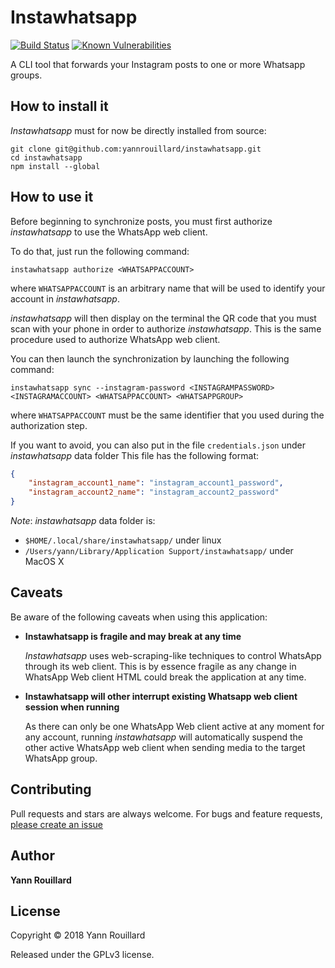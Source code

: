 Instawhatsapp
=============

[![Build Status](https://travis-ci.org/yannrouillard/instawhatsapp.svg?branch=master)](https://travis-ci.org/yannrouillard/instawhatsapp)
[![Known Vulnerabilities](https://snyk.io/test/github/yannrouillard/instawhatsapp/badge.svg)](https://snyk.io/test/github/yannrouillard/instawhatsapp)


A CLI tool that forwards your Instagram posts to one or more Whatsapp groups.


How to install it
-----------------

*Instawhatsapp* must for now be directly installed from source:

    git clone git@github.com:yannrouillard/instawhatsapp.git
    cd instawhatsapp
    npm install --global


How to use it
-------------

Before beginning to synchronize posts, you must first authorize *instawhatsapp*
to use the WhatsApp web client.

To do that, just run the following command:

    instawhatsapp authorize <WHATSAPPACCOUNT>

where `WHATSAPPACCOUNT` is an arbitrary name that will be used to identify your account
in *instawhatsapp*.

*instawhatsapp* will then display on the terminal the QR code that you must scan with
your phone in order to authorize *instawhatsapp*. 
This is the same procedure used to authorize WhatsApp web client.

You can then launch the synchronization by launching the following command:

    instawhatsapp sync --instagram-password <INSTAGRAMPASSWORD> <INSTAGRAMACCOUNT> <WHATSAPPACCOUNT> <WHATSAPPGROUP>

where `WHATSAPPACCOUNT` must be the same identifier that you used during the authorization step.

If you want to avoid, you can also put in the file `credentials.json` under *instawhatsapp* data folder
This file has the following format:

```json
{
    "instagram_account1_name": "instagram_account1_password",
    "instagram_account2_name": "instagram_account2_password"
}

```

*Note*: *instawhatsapp* data folder is:
  * `$HOME/.local/share/instawhatsapp/` under linux
  * `/Users/yann/Library/Application Support/instawhatsapp/` under MacOS X



Caveats
-------

Be aware of the following caveats when using this application:

* **Instawhatsapp is fragile and may break at any time**

  *Instawhatsapp* uses web-scraping-like techniques to control WhatsApp through its
  web client. This is by essence fragile as any change in WhatsApp Web client HTML
  could break the application at any time.

* **Instawhatsapp will other interrupt existing Whatsapp web client session when running**

  As there can only be one WhatsApp Web client active at any moment for any account,
  running *instawhatsapp* will automatically suspend the other active WhatsApp web client
  when sending media to the target WhatsApp group.


Contributing
------------

Pull requests and stars are always welcome. For bugs and feature requests, [please create an issue](https://github.com/yannrouillard/instawhatsapp/issues/new)

Author
------

**Yann Rouillard**

License
-------

Copyright © 2018 Yann Rouillard

Released under the GPLv3 license.
